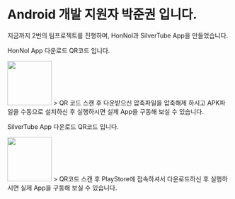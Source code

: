 # Android 개발 지원자 박준권 입니다.

지금까지 2번의 팀프로젝트를 진행하며,
HonNol과 SilverTube App을 만들었습니다.

HonNol App 다운로드 QR코드 입니다.

<img src="https://i.esdrop.com/d/pLNLVMFlkr.jpg.sthumb"  width="100" height="100">
> QR 코드 스캔 후 다운받으신 압축파일을 압축해제 하시고 APK파일을 수동으로 설치하신 후 실행하시면 실제 App을 구동해 보실 수 있습니다.


SilverTube App 다운로드 QR코드 입니다.

<img src="https://i.esdrop.com/d/ljquNGj0Xy.jpg.sthumb"  width="100" height="100">
> QR코드 스캔 후 PlayStore에 접속하셔서 다운로드하신 후 실행하시면 실제 App을 구동해 보실 수 있습니다.
